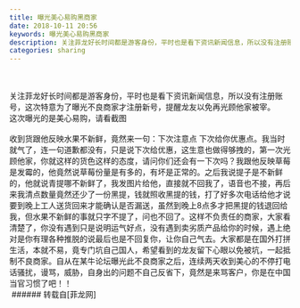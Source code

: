 ```yaml
---
title: 曝光美心易购黑商家
date: 2018-10-11 20:56
keywords: 曝光美心易购黑商家
description: 关注菲龙好长时间都是游客身份，平时也是看下资讯新闻信息，所以没有注册账号，这次特意为了曝光不良商家才注册新号，提醒龙友以免再光顾他家被宰。这次曝光的是美心易购，请看截图收到货跟他反映水果不新鲜，竟然来一句：下次注意点 下次给你优惠点。我当时就气了，连一句道歉都没有，只是说下次给优惠，这生意也做得够拽的，第一次光顾他家，你就这样的货色这样的态度，请问你们还会有一下次吗？我跟他反映草莓是发霉的，他竟然说草莓份量是有多的，有坏是正常的。之后我说提子是不新鲜的，他就说青提哪不新鲜了，我发图片给他，直接就不回我了，语音也不接，再后来我清点数量竟然还少了一份黑提，钱就照收黑提的钱，打了好多次电话给他才说要到晚上工人送货回来才能确认是否漏送，虽然到晚上8点多才把黑提的钱退回给我，但水果不新鲜的事就只字不提了，问也不回了。这样不负责任的商家，大家看清楚了，你没有遇到只是说明运气好点，没有遇到卖劣质产品给你的时候，遇上绝对是你有理各种推脱的说最后也是不回复你，让你自己气去。大家都是在国外打拼生活，本就不易，竟专门坑自己国人，希望看到的龙友留下心眼以免被坑，一起抵制不良商家。自从在某牛论坛曝光此不良商家之后，连续两天收到美心的不停打电话骚扰，谩骂，威胁，自身出的问题不自己反省下，竟然是来骂客户，你是在中国当官习惯了吧！！
categories: sharing
---
```

<td class="t_f" id="postmessage_2001870">

<br/>
<br/>
关注菲龙好长时间都是游客身份，平时也是看下资讯新闻信息，所以没有注册账号，这次特意为了曝光不良商家才注册新号，提醒龙友以免再光顾他家被宰。<br/>
这次曝光的是美心易购，请看截图<br/>
<br/>
收到货跟他反映水果不新鲜，竟然来一句：下次注意点 下次给你优惠点。我当时就气了，连一句道歉都没有，只是说下次给优惠，这生意也做得够拽的，第一次光顾他家，你就这样的货色这样的态度，请问你们还会有一下次吗？我跟他反映草莓是发霉的，他竟然说草莓份量是有多的，有坏是正常的。之后我说提子是不新鲜的，他就说青提哪不新鲜了，我发图片给他，直接就不回我了，语音也不接，再后来我清点数量竟然还少了一份黑提，钱就照收黑提的钱，打了好多次电话给他才说要到晚上工人送货回来才能确认是否漏送，虽然到晚上8点多才把黑提的钱退回给我，但水果不新鲜的事就只字不提了，问也不回了。这样不负责任的商家，大家看清楚了，你没有遇到只是说明运气好点，没有遇到卖劣质产品给你的时候，遇上绝对是你有理各种推脱的说最后也是不回复你，让你自己气去。大家都是在国外打拼生活，本就不易，竟专门坑自己国人，希望看到的龙友留下心眼以免被坑，一起抵制不良商家。自从在某牛论坛曝光此不良商家之后，连续两天收到美心的不停打电话骚扰，谩骂，威胁，自身出的问题不自己反省下，竟然是来骂客户，你是在中国当官习惯了吧！！<br/>
<img alt="" border="0" class="zoom" data-cf-modified-a11a294487ff677f2b014fc1-="" file="http://www.flw.ph/data/attachment/album/201810/11/204935kz1z5d11zsznmd1j.jpg" id="aimg_H1sv2" lazyloadthumb="1" onclick="" onmouseover="" src="http://www.flw.ph/data/attachment/album/201810/11/204935kz1z5d11zsznmd1j.jpg"/><img alt="" border="0" class="zoom" data-cf-modified-a11a294487ff677f2b014fc1-="" file="http://www.flw.ph/data/attachment/album/201810/11/204934clly3238eh7l8o73.jpg" id="aimg_h8k8f" lazyloadthumb="1" onclick="" onmouseover="" src="http://www.flw.ph/data/attachment/album/201810/11/204934clly3238eh7l8o73.jpg"/><img alt="" border="0" class="zoom" data-cf-modified-a11a294487ff677f2b014fc1-="" file="http://www.flw.ph/data/attachment/album/201810/11/204938o65f54763553e274.jpg" id="aimg_f5GvA" lazyloadthumb="1" onclick="" onmouseover="" src="http://www.flw.ph/data/attachment/album/201810/11/204938o65f54763553e274.jpg"/><img alt="" border="0" class="zoom" data-cf-modified-a11a294487ff677f2b014fc1-="" file="http://www.flw.ph/data/attachment/album/201810/11/204934t7hmkhmhtvvkmvhh.jpg" id="aimg_ZK5k9" lazyloadthumb="1" onclick="" onmouseover="" src="http://www.flw.ph/data/attachment/album/201810/11/204934t7hmkhmhtvvkmvhh.jpg"/><img alt="" border="0" class="zoom" data-cf-modified-a11a294487ff677f2b014fc1-="" file="http://www.flw.ph/data/attachment/album/201810/11/204933m7n0z344s275squ8.jpg" id="aimg_m397t" lazyloadthumb="1" onclick="" onmouseover="" src="http://www.flw.ph/data/attachment/album/201810/11/204933m7n0z344s275squ8.jpg"/><img alt="" border="0" class="zoom" data-cf-modified-a11a294487ff677f2b014fc1-="" file="http://www.flw.ph/data/attachment/album/201810/11/204052jbz0v10dp1wwj10d.png" id="aimg_ommLx" lazyloadthumb="1" onclick="" onmouseover="" src="http://www.flw.ph/data/attachment/album/201810/11/204052jbz0v10dp1wwj10d.png"/><img alt="" border="0" class="zoom" data-cf-modified-a11a294487ff677f2b014fc1-="" file="http://www.flw.ph/data/attachment/album/201810/11/204054c7ck8556883a6i1d.jpg" id="aimg_kc90j" lazyloadthumb="1" onclick="" onmouseover="" src="http://www.flw.ph/data/attachment/album/201810/11/204054c7ck8556883a6i1d.jpg"/><img alt="" border="0" class="zoom" data-cf-modified-a11a294487ff677f2b014fc1-="" file="http://www.flw.ph/data/attachment/album/201810/11/204053a5shshsfysccsx4x.jpg" id="aimg_E0aAz" lazyloadthumb="1" onclick="" onmouseover="" src="http://www.flw.ph/data/attachment/album/201810/11/204053a5shshsfysccsx4x.jpg"/><img alt="" border="0" class="zoom" data-cf-modified-a11a294487ff677f2b014fc1-="" file="http://www.flw.ph/data/attachment/album/201810/11/204937ed5yd5hh2bo558qh.jpg" id="aimg_Gpi8t" lazyloadthumb="1" onclick="" onmouseover="" src="http://www.flw.ph/data/attachment/album/201810/11/204937ed5yd5hh2bo558qh.jpg"/><img alt="" border="0" class="zoom" data-cf-modified-a11a294487ff677f2b014fc1-="" file="http://www.flw.ph/data/attachment/album/201810/11/204936fe50padc505np306.jpg" id="aimg_D27oo" lazyloadthumb="1" onclick="" onmouseover="" src="http://www.flw.ph/data/attachment/album/201810/11/204936fe50padc505np306.jpg"/></td>
###### 转载自[菲龙网]